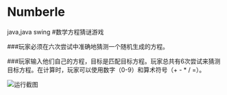 # Numberle
java,java swing
#数学方程猜谜游戏

###玩家必须在六次尝试中准确地猜测一个随机生成的方程。

###玩家输入他们自己的方程，目标是匹配目标方程。玩家总共有6次尝试来猜测目标方程。在计算时，玩家可以使用数字（0-9）和算术符号（+ - * / =）。

![运行截图](https://github.com/jimmy2333/Numberle/assets/48822858/4ab9906a-910e-4368-817f-aeaf9bf421df)


